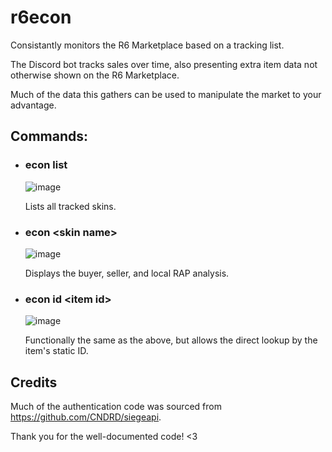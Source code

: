# r6econ
Consistantly monitors the R6 Marketplace based on a tracking list. 

The Discord bot tracks sales over time, also presenting extra item data not otherwise shown on the R6 Marketplace.

Much of the data this gathers can be used to manipulate the market to your advantage.

## Commands:
- ### econ list
  ![image](https://github.com/hiibolt/r6econ/assets/91273156/02ef4b4c-0965-408c-bda4-ff59da242ce2)

  Lists all tracked skins.
- ### econ \<skin name>
  ![image](https://github.com/hiibolt/r6econ/assets/91273156/219aea7b-268c-4513-a3fc-74365a97feec)
  
  Displays the buyer, seller, and local RAP analysis.
- ### econ id \<item id>
  ![image](https://github.com/hiibolt/r6econ/assets/91273156/21639c94-7ae8-4d23-92b4-da703962a1e3)
  
  Functionally the same as the above, but allows the direct lookup by the item's static ID.


## Credits
Much of the authentication code was sourced from https://github.com/CNDRD/siegeapi. 

Thank you for the well-documented code! <3
